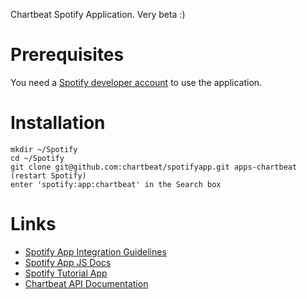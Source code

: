 Chartbeat Spotify Application. Very beta :)

Prerequisites
=============

You need a [Spotify developer account](https://developer.spotify.com/technologies/apps/#developer-account) to use the application.

Installation
============

    mkdir ~/Spotify
    cd ~/Spotify
    git clone git@github.com:chartbeat/spotifyapp.git apps-chartbeat
    (restart Spotify)
    enter 'spotify:app:chartbeat' in the Search box

Links
=====

* [Spotify App Integration Guidelines](https://developer.spotify.com/technologies/apps/guidelines/integration/)
* [Spotify App JS Docs](https://developer.spotify.com/technologies/apps/docs/)
* [Spotify Tutorial App](https://github.com/spotify/apps-tutorial)
* [Chartbeat API Documentation](http://chartbeat.com/docs/api/)
